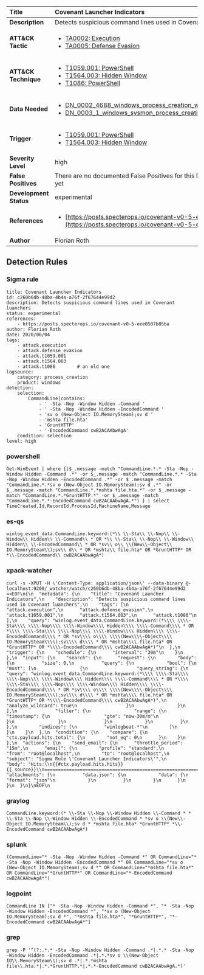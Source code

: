 | Title                    | Covenant Launcher Indicators       |
|:-------------------------|:------------------|
| **Description**          | Detects suspicious command lines used in Covenant luanchers |
| **ATT&amp;CK Tactic**    |  <ul><li>[TA0002: Execution](https://attack.mitre.org/tactics/TA0002)</li><li>[TA0005: Defense Evasion](https://attack.mitre.org/tactics/TA0005)</li></ul>  |
| **ATT&amp;CK Technique** | <ul><li>[T1059.001: PowerShell](https://attack.mitre.org/techniques/T1059.001)</li><li>[T1564.003: Hidden Window](https://attack.mitre.org/techniques/T1564.003)</li><li>[T1086: PowerShell](https://attack.mitre.org/techniques/T1086)</li></ul>  |
| **Data Needed**          | <ul><li>[DN_0002_4688_windows_process_creation_with_commandline](../Data_Needed/DN_0002_4688_windows_process_creation_with_commandline.md)</li><li>[DN_0003_1_windows_sysmon_process_creation](../Data_Needed/DN_0003_1_windows_sysmon_process_creation.md)</li></ul>  |
| **Trigger**              | <ul><li>[T1059.001: PowerShell](../Triggers/T1059.001.md)</li><li>[T1564.003: Hidden Window](../Triggers/T1564.003.md)</li></ul>  |
| **Severity Level**       | high |
| **False Positives**      |  There are no documented False Positives for this Detection Rule yet  |
| **Development Status**   | experimental |
| **References**           | <ul><li>[https://posts.specterops.io/covenant-v0-5-eee0507b85ba](https://posts.specterops.io/covenant-v0-5-eee0507b85ba)</li></ul>  |
| **Author**               | Florian Roth |


## Detection Rules

### Sigma rule

```
title: Covenant Launcher Indicators
id: c260b6db-48ba-4b4a-a76f-2f67644e99d2
description: Detects suspicious command lines used in Covenant luanchers
status: experimental
references:
    - https://posts.specterops.io/covenant-v0-5-eee0507b85ba
author: Florian Roth
date: 2020/06/04
tags:
    - attack.execution
    - attack.defense_evasion
    - attack.t1059.001
    - attack.t1564.003
    - attack.t1086        # an old one
logsource:
    category: process_creation
    product: windows
detection:
    selection:
        CommandLine|contains:
            - ' -Sta -Nop -Window Hidden -Command '
            - ' -Sta -Nop -Window Hidden -EncodedCommand '
            - 'sv o (New-Object IO.MemorySteam);sv d '
            - 'mshta file.hta'
            - 'GruntHTTP'
            - '-EncodedCommand cwB2ACAAbwAgA'
    condition: selection
level: high

```





### powershell
    
```
Get-WinEvent | where {($_.message -match "CommandLine.*.* -Sta -Nop -Window Hidden -Command .*" -or $_.message -match "CommandLine.*.* -Sta -Nop -Window Hidden -EncodedCommand .*" -or $_.message -match "CommandLine.*.*sv o (New-Object IO.MemorySteam);sv d .*" -or $_.message -match "CommandLine.*.*mshta file.hta.*" -or $_.message -match "CommandLine.*.*GruntHTTP.*" -or $_.message -match "CommandLine.*.*-EncodedCommand cwB2ACAAbwAgA.*") } | select TimeCreated,Id,RecordId,ProcessId,MachineName,Message
```


### es-qs
    
```
winlog.event_data.CommandLine.keyword:(*\\ \\-Sta\\ \\-Nop\\ \\-Window\\ Hidden\\ \\-Command\\ * OR *\\ \\-Sta\\ \\-Nop\\ \\-Window\\ Hidden\\ \\-EncodedCommand\\ * OR *sv\\ o\\ \\(New\\-Object\\ IO.MemorySteam\\);sv\\ d\\ * OR *mshta\\ file.hta* OR *GruntHTTP* OR *\\-EncodedCommand\\ cwB2ACAAbwAgA*)
```


### xpack-watcher
    
```
curl -s -XPUT -H \'Content-Type: application/json\' --data-binary @- localhost:9200/_watcher/watch/c260b6db-48ba-4b4a-a76f-2f67644e99d2 <<EOF\n{\n  "metadata": {\n    "title": "Covenant Launcher Indicators",\n    "description": "Detects suspicious command lines used in Covenant luanchers",\n    "tags": [\n      "attack.execution",\n      "attack.defense_evasion",\n      "attack.t1059.001",\n      "attack.t1564.003",\n      "attack.t1086"\n    ],\n    "query": "winlog.event_data.CommandLine.keyword:(*\\\\ \\\\-Sta\\\\ \\\\-Nop\\\\ \\\\-Window\\\\ Hidden\\\\ \\\\-Command\\\\ * OR *\\\\ \\\\-Sta\\\\ \\\\-Nop\\\\ \\\\-Window\\\\ Hidden\\\\ \\\\-EncodedCommand\\\\ * OR *sv\\\\ o\\\\ \\\\(New\\\\-Object\\\\ IO.MemorySteam\\\\);sv\\\\ d\\\\ * OR *mshta\\\\ file.hta* OR *GruntHTTP* OR *\\\\-EncodedCommand\\\\ cwB2ACAAbwAgA*)"\n  },\n  "trigger": {\n    "schedule": {\n      "interval": "30m"\n    }\n  },\n  "input": {\n    "search": {\n      "request": {\n        "body": {\n          "size": 0,\n          "query": {\n            "bool": {\n              "must": [\n                {\n                  "query_string": {\n                    "query": "winlog.event_data.CommandLine.keyword:(*\\\\ \\\\-Sta\\\\ \\\\-Nop\\\\ \\\\-Window\\\\ Hidden\\\\ \\\\-Command\\\\ * OR *\\\\ \\\\-Sta\\\\ \\\\-Nop\\\\ \\\\-Window\\\\ Hidden\\\\ \\\\-EncodedCommand\\\\ * OR *sv\\\\ o\\\\ \\\\(New\\\\-Object\\\\ IO.MemorySteam\\\\);sv\\\\ d\\\\ * OR *mshta\\\\ file.hta* OR *GruntHTTP* OR *\\\\-EncodedCommand\\\\ cwB2ACAAbwAgA*)",\n                    "analyze_wildcard": true\n                  }\n                }\n              ],\n              "filter": {\n                "range": {\n                  "timestamp": {\n                    "gte": "now-30m/m"\n                  }\n                }\n              }\n            }\n          }\n        },\n        "indices": [\n          "winlogbeat-*"\n        ]\n      }\n    }\n  },\n  "condition": {\n    "compare": {\n      "ctx.payload.hits.total": {\n        "not_eq": 0\n      }\n    }\n  },\n  "actions": {\n    "send_email": {\n      "throttle_period": "15m",\n      "email": {\n        "profile": "standard",\n        "from": "root@localhost",\n        "to": "root@localhost",\n        "subject": "Sigma Rule \'Covenant Launcher Indicators\'",\n        "body": "Hits:\\n{{#ctx.payload.hits.hits}}{{_source}}\\n================================================================================\\n{{/ctx.payload.hits.hits}}",\n        "attachments": {\n          "data.json": {\n            "data": {\n              "format": "json"\n            }\n          }\n        }\n      }\n    }\n  }\n}\nEOF\n
```


### graylog
    
```
CommandLine.keyword:(* \\-Sta \\-Nop \\-Window Hidden \\-Command * * \\-Sta \\-Nop \\-Window Hidden \\-EncodedCommand * *sv o \\(New\\-Object IO.MemorySteam\\);sv d * *mshta file.hta* *GruntHTTP* *\\-EncodedCommand cwB2ACAAbwAgA*)
```


### splunk
    
```
(CommandLine="* -Sta -Nop -Window Hidden -Command *" OR CommandLine="* -Sta -Nop -Window Hidden -EncodedCommand *" OR CommandLine="*sv o (New-Object IO.MemorySteam);sv d *" OR CommandLine="*mshta file.hta*" OR CommandLine="*GruntHTTP*" OR CommandLine="*-EncodedCommand cwB2ACAAbwAgA*")
```


### logpoint
    
```
CommandLine IN ["* -Sta -Nop -Window Hidden -Command *", "* -Sta -Nop -Window Hidden -EncodedCommand *", "*sv o (New-Object IO.MemorySteam);sv d *", "*mshta file.hta*", "*GruntHTTP*", "*-EncodedCommand cwB2ACAAbwAgA*"]
```


### grep
    
```
grep -P '^(?:.*.* -Sta -Nop -Window Hidden -Command .*|.*.* -Sta -Nop -Window Hidden -EncodedCommand .*|.*.*sv o \\(New-Object IO\\.MemorySteam\\);sv d .*|.*.*mshta file\\.hta.*|.*.*GruntHTTP.*|.*.*-EncodedCommand cwB2ACAAbwAgA.*)'
```



